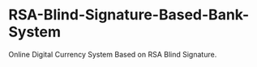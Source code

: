 # RSA-Blind-Signature-Based-Bank-System
Online Digital Currency System Based on RSA Blind Signature.
